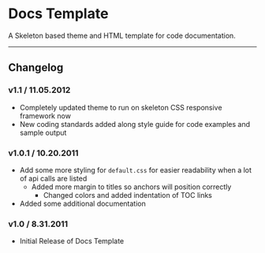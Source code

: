 ﻿# Docs Template  
A Skeleton based theme and HTML template for code documentation.

---

## Changelog  

### v1.1 / 11.05.2012
- Completely updated theme to run on skeleton CSS responsive framework now
- New coding standards added along style guide for code examples and sample output


### v1.0.1 / 10.20.2011
- Add some more styling for `default.css` for easier readability when a lot of api calls are listed
  - Added more margin to titles so anchors will position correctly
	- Changed colors and added indentation of TOC links
- Added some additional documentation

### v1.0 / 8.31.2011
- Initial Release of Docs Template